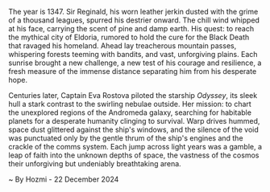 
The year is 1347.  Sir Reginald, his worn leather jerkin dusted with the grime of a thousand leagues, spurred his destrier onward.  The chill wind whipped at his face, carrying the scent of pine and damp earth.  His quest: to reach the mythical city of Eldoria, rumored to hold the cure for the Black Death that ravaged his homeland.  Ahead lay treacherous mountain passes, whispering forests teeming with bandits, and vast, unforgiving plains. Each sunrise brought a new challenge, a new test of his courage and resilience, a fresh measure of the immense distance separating him from his desperate hope.

Centuries later, Captain Eva Rostova piloted the starship *Odyssey*, its sleek hull a stark contrast to the swirling nebulae outside. Her mission: to chart the unexplored regions of the Andromeda galaxy, searching for habitable planets for a desperate humanity clinging to survival.  Warp drives hummed, space dust glittered against the ship's windows, and the silence of the void was punctuated only by the gentle thrum of the ship's engines and the crackle of the comms system.  Each jump across light years was a gamble, a leap of faith into the unknown depths of space, the vastness of the cosmos their unforgiving but undeniably breathtaking arena.

~ By Hozmi - 22 December 2024

